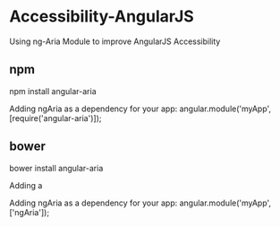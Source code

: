 # Accessibility-AngularJS
Using ng-Aria Module to improve AngularJS Accessibility

<h2>npm</h2>
npm install angular-aria

<p>Adding ngAria as a dependency for your app:
angular.module('myApp', [require('angular-aria')]);</p>

<h2>bower</h2>
bower install angular-aria

Adding a <script> to your html page:

<script src="/bower_components/angular-aria/angular-aria.js"></script>

Adding ngAria as a dependency for your app:
angular.module('myApp', ['ngAria']);
